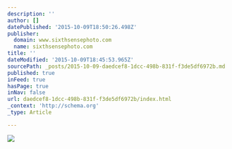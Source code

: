 ```yaml
---
description: ''
author: []
datePublished: '2015-10-09T18:50:26.498Z'
publisher:
  domain: www.sixthsensephoto.com
  name: sixthsensephoto.com
title: ''
dateModified: '2015-10-09T18:45:53.965Z'
sourcePath: _posts/2015-10-09-daedcef8-1dcc-498b-831f-f3de5df6972b.md
published: true
inFeed: true
hasPage: true
inNav: false
url: daedcef8-1dcc-498b-831f-f3de5df6972b/index.html
_context: 'http://schema.org'
_type: Article

---
```

![](http://www.sixthsensephoto.com/photos/i-TVGv3SL/1/X2/i-TVGv3SL-X2.jpg)